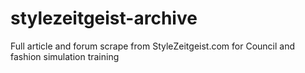 # stylezeitgeist-archive
Full article and forum scrape from StyleZeitgeist.com for Council and fashion simulation training
